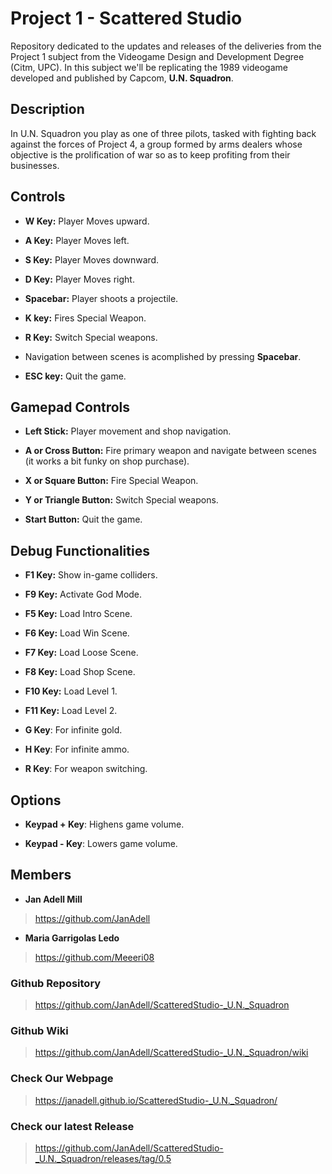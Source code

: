 # Project 1 - Scattered Studio
Repository dedicated to the updates and releases of the deliveries from the Project 1 subject from the Videogame Design and Development Degree (Citm, UPC). In this subject we'll be replicating the 1989 videogame developed and published by Capcom, **U.N. Squadron**.

 ## Description

In U.N. Squadron you play as one of three pilots, tasked with fighting back against the forces of Project 4, a group formed by arms dealers whose objective is the prolification of war so as to keep profiting from their businesses.

## Controls

* **W Key:** Player Moves upward.

* **A Key:** Player Moves left.

* **S Key:** Player Moves downward.

* **D Key:** Player Moves right.

* **Spacebar:** Player shoots a projectile.

* **K key:** Fires Special Weapon.

* **R Key:** Switch Special weapons.

* Navigation between scenes is acomplished by pressing **Spacebar**.

* **ESC key:** Quit the game.

## Gamepad Controls

* **Left Stick:** Player movement and shop navigation.

* **A or Cross Button:** Fire primary weapon and navigate between scenes (it works a bit funky on shop purchase).

* **X or Square Button:** Fire Special Weapon.

* **Y or Triangle Button:** Switch Special weapons.

* **Start Button:** Quit the game.

## Debug Functionalities

* **F1 Key:** Show in-game colliders.

* **F9 Key:** Activate God Mode.

* **F5 Key:** Load Intro Scene.

* **F6 Key:** Load Win Scene.

* **F7 Key:** Load Loose Scene.

* **F8 Key:** Load Shop Scene.

* **F10 Key:** Load Level 1.

* **F11 Key:** Load Level 2.

* **G Key**: For infinite gold.

* **H Key**: For infinite ammo.

* **R Key**: For weapon switching.

## Options

* **Keypad + Key**: Highens game volume.

* **Keypad - Key**: Lowers game volume.

## Members
  
* **Jan Adell Mill**
> https://github.com/JanAdell

* **Maria Garrigolas Ledo** 
> https://github.com/Meeeri08 
 
### Github Repository

> https://github.com/JanAdell/ScatteredStudio-_U.N._Squadron

### Github Wiki

> https://github.com/JanAdell/ScatteredStudio-_U.N._Squadron/wiki

### Check Our Webpage

> https://janadell.github.io/ScatteredStudio-_U.N._Squadron/

### Check our latest Release

> https://github.com/JanAdell/ScatteredStudio-_U.N._Squadron/releases/tag/0.5




